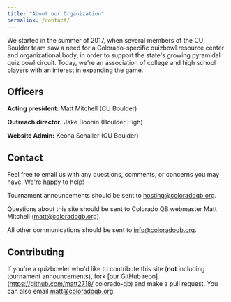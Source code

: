 ```yaml
---
title: "About our Organization"
permalink: /contact/
---
```


We started in the summer of 2017, when several members of the CU Boulder team
saw a need for a Colorado-specific quizbowl resource center and organizational
body, in order to support the state's growing pyramidal quiz bowl circuit.
Today, we're an association of college and high school players with an
interest in expanding the game.

## Officers

**Acting president:** Matt Mitchell (CU Boulder)

**Outreach director:** Jake Boonin (Boulder High)

**Website Admin:** Keona Schaller (CU Boulder)

## Contact 

Feel free to email us with any questions, comments, or concerns you may have.
We're happy to help!

Tournament announcements should be sent to <hosting@coloradoqb.org>.

Questions about this site should be sent to Colorado QB webmaster Matt Mitchell
(<matt@coloradoqb.org>).

All other communications should be sent to <info@coloradoqb.org>.

## Contributing

If you're a quizbowler who'd like to contribute this site (**not** including
tournament announcements), fork [our GitHub repo](https://github.com/matt2718/
colorado-qb) and make a pull request. You can also email <matt@coloradoqb.org>.
